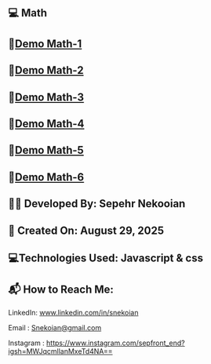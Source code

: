 ## 💻 Math

## 🔗[Demo Math-1](https://sepehrnekooian.github.io/Math/index.arrow.html)
## 🔗[Demo Math-2](https://sepehrnekooian.github.io/Math/index.getkey.html)
## 🔗[Demo Math-3](https://sepehrnekooian.github.io/Math/index.recursive.html)
## 🔗[Demo Math-4](https://sepehrnekooian.github.io/Math/index.return.html)
## 🔗[Demo Math-5](https://sepehrnekooian.github.io/Math/index.return2.html)
## 🔗[Demo Math-6](https://sepehrnekooian.github.io/Math/index.show.html)

## 👨‍💻 Developed By: Sepehr Nekooian

## 📅 Created On: August 29, 2025

## 💻Technologies Used: Javascript & css

## 📬 How to Reach Me:

LinkedIn: www.linkedin.com/in/snekoian

Email : Snekoian@gmail.com

Instagram : https://www.instagram.com/sepfront_end?igsh=MWJqcmllanMxeTd4NA==
